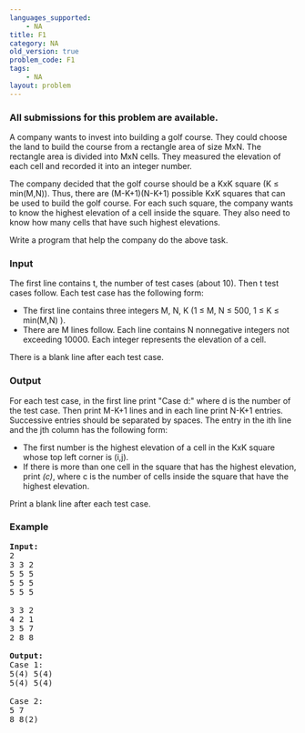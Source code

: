 ```yaml
---
languages_supported:
    - NA
title: F1
category: NA
old_version: true
problem_code: F1
tags:
    - NA
layout: problem
---
```

###  All submissions for this problem are available. 

A company wants to invest into building a golf course. They could choose the land to build the course from a rectangle area of size MxN. The rectangle area is divided into MxN cells. They measured the elevation of each cell and recorded it into an integer number.

The company decided that the golf course should be a KxK square (K ≤ min(M,N)). Thus, there are (M-K+1)(N-K+1) possible KxK squares that can be used to build the golf course. For each such square, the company wants to know the highest elevation of a cell inside the square. They also need to know how many cells that have such highest elevations.

Write a program that help the company do the above task.

### Input

The first line contains t, the number of test cases (about 10). Then t test cases follow. Each test case has the following form:

- The first line contains three integers M, N, K (1 ≤ M, N ≤ 500, 1 ≤ K ≤ min(M,N) ).
- There are M lines follow. Each line contains N nonnegative integers not exceeding 10000. Each integer represents the elevation of a cell.

There is a blank line after each test case.

### Output

For each test case, in the first line print "Case d:" where d is the number of the test case. Then print M-K+1 lines and in each line print N-K+1 entries. Successive entries should be separated by spaces. The entry in the ith line and the jth column has the following form:

- The first number is the highest elevation of a cell in the KxK square whose top left corner is (i,j).
- If there is more than one cell in the square that has the highest elevation, print _(c)_, where c is the number of cells inside the square that have the highest elevation.

Print a blank line after each test case.

### Example

<pre><strong>Input:</strong>
2
3 3 2
5 5 5
5 5 5
5 5 5

3 3 2
4 2 1
3 5 7
2 8 8

<strong>Output:</strong>
Case 1:
5(4) 5(4) 
5(4) 5(4) 

Case 2:
5 7 
8 8(2) 

</pre>
